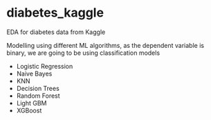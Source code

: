 # diabetes_kaggle


EDA for diabetes data from Kaggle 


Modelling using different ML algorithms, as the dependent variable is binary, we are going to be using classification models 

+ Logistic Regression 
+ Naive Bayes
+ KNN
+ Decision Trees
+ Random Forest 
+ Light GBM
+ XGBoost
